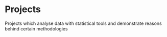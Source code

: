 # Projects
Projects which analyse data with statistical tools and demonstrate reasons behind certain methodologies
